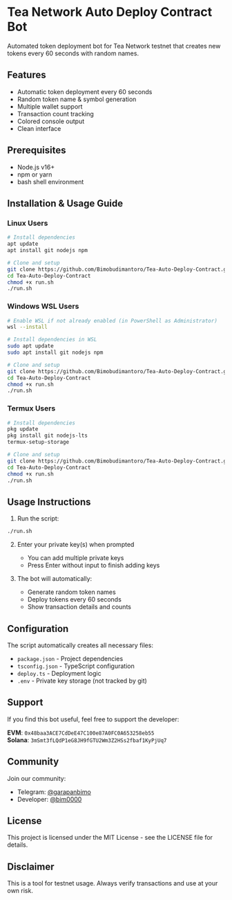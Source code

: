 # Tea Network Auto Deploy Contract Bot

Automated token deployment bot for Tea Network testnet that creates new tokens every 60 seconds with random names.

## Features
- Automatic token deployment every 60 seconds
- Random token name & symbol generation
- Multiple wallet support
- Transaction count tracking
- Colored console output
- Clean interface

## Prerequisites
- Node.js v16+
- npm or yarn
- bash shell environment

## Installation & Usage Guide

### Linux Users
```bash
# Install dependencies
apt update
apt install git nodejs npm

# Clone and setup
git clone https://github.com/Bimobudimantoro/Tea-Auto-Deploy-Contract.git
cd Tea-Auto-Deploy-Contract
chmod +x run.sh
./run.sh
```

### Windows WSL Users
```bash
# Enable WSL if not already enabled (in PowerShell as Administrator)
wsl --install

# Install dependencies in WSL
sudo apt update
sudo apt install git nodejs npm

# Clone and setup
git clone https://github.com/Bimobudimantoro/Tea-Auto-Deploy-Contract.git
cd Tea-Auto-Deploy-Contract
chmod +x run.sh
./run.sh
```

### Termux Users
```bash
# Install dependencies
pkg update
pkg install git nodejs-lts
termux-setup-storage

# Clone and setup
git clone https://github.com/Bimobudimantoro/Tea-Auto-Deploy-Contract.git
cd Tea-Auto-Deploy-Contract
chmod +x run.sh
./run.sh
```

## Usage Instructions

1. Run the script:
```bash
./run.sh
```

2. Enter your private key(s) when prompted
   - You can add multiple private keys
   - Press Enter without input to finish adding keys

3. The bot will automatically:
   - Generate random token names
   - Deploy tokens every 60 seconds
   - Show transaction details and counts

## Configuration

The script automatically creates all necessary files:
- `package.json` - Project dependencies
- `tsconfig.json` - TypeScript configuration
- `deploy.ts` - Deployment logic
- `.env` - Private key storage (not tracked by git)

## Support

If you find this bot useful, feel free to support the developer:

**EVM**: `0x48baa3ACE7CdDeE47C100e87A0FC0A653258eb55`  
**Solana**: `3mSmt3fLQdP1eG8JH9fGTU2Wm3Z2HSs2fbaf1KyPjUq7`

## Community

Join our community:
- Telegram: [@garapanbimo](https://t.me/garapanbimo)
- Developer: [@bim0000](https://t.me/bim0000)

## License

This project is licensed under the MIT License - see the LICENSE file for details.

## Disclaimer

This is a tool for testnet usage. Always verify transactions and use at your own risk.
